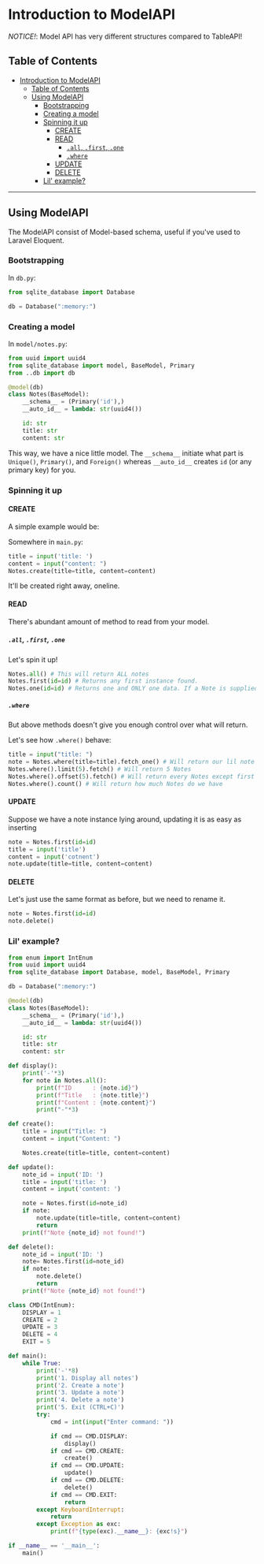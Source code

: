 # Introduction to ModelAPI

*NOTICE!*: Model API has very different structures compared to TableAPI!

## Table of Contents

- [Introduction to ModelAPI](#introduction-to-modelapi)
  - [Table of Contents](#table-of-contents)
  - [Using ModelAPI](#using-modelapi)
    - [Bootstrapping](#bootstrapping)
    - [Creating a model](#creating-a-model)
    - [Spinning it up](#spinning-it-up)
      - [CREATE](#create)
      - [READ](#read)
        - [`.all`, `.first`, `.one`](#all-first-one)
        - [`.where`](#where)
      - [UPDATE](#update)
      - [DELETE](#delete)
    - [Lil' example?](#lil-example)

---

## Using ModelAPI

The ModelAPI consist of Model-based schema, useful if you've used to Laravel Eloquent.

### Bootstrapping

In `db.py`:

```py
from sqlite_database import Database

db = Database(":memory:")
```

### Creating a model

In `model/notes.py`:

```py
from uuid import uuid4
from sqlite_database import model, BaseModel, Primary
from ..db import db

@model(db)
class Notes(BaseModel):
    __schema__ = (Primary('id'),)
    __auto_id__ = lambda: str(uuid4())

    id: str
    title: str
    content: str
```

This way, we have a nice little model. The `__schema__` initiate what part is `Unique()`, `Primary()`, and `Foreign()` whereas `__auto_id__` creates `id` (or any primary key) for you.

### Spinning it up

#### CREATE

A simple example would be:

Somewhere in `main.py`:

```py
title = input('title: ')
content = input("content: ")
Notes.create(title=title, content=content)
```

It'll be created right away, oneline.

#### READ

There's abundant amount of method to read from your model.

##### `.all`, `.first`, `.one`

Let's spin it up!

```py
Notes.all() # This will return ALL notes
Notes.first(id=id) # Returns any first instance found.
Notes.one(id=id) # Returns one and ONLY one data. If a Note is supplied and returns multiple data, it will fail.
```

##### `.where`

But above methods doesn't give you enough control over what will return.

Let's see how `.where()` behave:

```py
title = input("title: ")
note = Notes.where(title=title).fetch_one() # Will return our lil note
Notes.where().limit(5).fetch() # Will return 5 Notes
Notes.where().offset(5).fetch() # Will return every Notes except first 5.
Notes.where().count() # Will return how much Notes do we have
```

#### UPDATE

Suppose we have a note instance lying around, updating it is as easy as inserting

```py
note = Notes.first(id=id)
title = input('title')
content = input('cotnent')
note.update(title=title, content=content)
```

#### DELETE

Let's just use the same format as before, but we need to rename it.

```py
note = Notes.first(id=id)
note.delete()
```

### Lil' example?

```py
from enum import IntEnum
from uuid import uuid4
from sqlite_database import Database, model, BaseModel, Primary

db = Database(":memory:")

@model(db)
class Notes(BaseModel):
    __schema__ = (Primary('id'),)
    __auto_id__ = lambda: str(uuid4())

    id: str
    title: str
    content: str

def display():
    print('-'*3)
    for note in Notes.all():
        print(f"ID      : {note.id}")
        print(f"Title   : {note.title}")
        print(f"Content : {note.content}")
        print("-"*3)

def create():
    title = input("Title: ")
    content = input("Content: ")

    Notes.create(title=title, content=content)

def update():
    note_id = input('ID: ')
    title = input('title: ')
    content = input('content: ')

    note = Notes.first(id=note_id)
    if note:
        note.update(title=title, content=content)
        return
    print(f"Note {note_id} not found!")

def delete():
    note_id = input('ID: ')
    note= Notes.first(id=note_id)
    if note:
        note.delete()
        return
    print(f"Note {note_id} not found!")

class CMD(IntEnum):
    DISPLAY = 1
    CREATE = 2
    UPDATE = 3
    DELETE = 4
    EXIT = 5

def main():
    while True:
        print('-'*8)
        print('1. Display all notes')
        print('2. Create a note')
        print('3. Update a note')
        print('4. Delete a note')
        print('5. Exit (CTRL+C)')
        try:
            cmd = int(input("Enter command: "))

            if cmd == CMD.DISPLAY:
                display()
            if cmd == CMD.CREATE:
                create()
            if cmd == CMD.UPDATE:
                update()
            if cmd == CMD.DELETE:
                delete()
            if cmd == CMD.EXIT:
                return
        except KeyboardInterrupt:
            return
        except Exception as exc:
            print(f"{type(exc).__name__}: {exc!s}")

if __name__ == '__main__':
    main()
```
